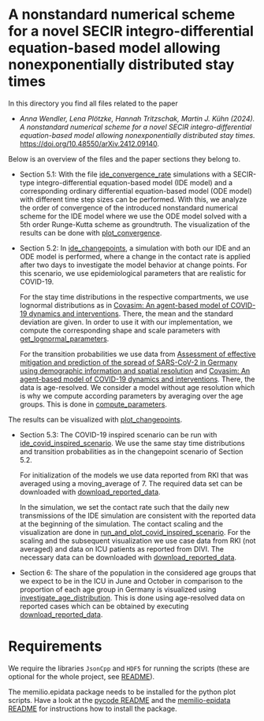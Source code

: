 # A nonstandard numerical scheme for a novel SECIR integro-differential equation-based model allowing nonexponentially distributed stay times #

In this directory you find all files related to the paper
- _Anna Wendler, Lena Plötzke, Hannah Tritzschak, Martin J. Kühn (2024). A nonstandard numerical scheme for a novel SECIR integro-differential equation-based model allowing nonexponentially distributed stay times._ 
https://doi.org/10.48550/arXiv.2412.09140.

Below is an overview of the files and the paper sections they belong to. 

- Section 5.1: With the file [ide_convergence_rate](ide_convergence_rate.cpp) simulations with a SECIR-type integro-differential equation-based model (IDE model) and a corresponding ordinary differential equation-based model (ODE model) with different time step sizes can be performed. With this, we analyze the order of convergence of the introduced nonstandard numerical scheme for the IDE model where we use the ODE model solved with a 5th order Runge-Kutta scheme as groundtruth. The visualization of the results can be done with [plot_convergence](plot_convergence.py).

- Section 5.2: In [ide_changepoints](ide_changepoints.cpp), a simulation with both our IDE and an ODE model is performed, where a change in the contact rate is applied after two days to investigate the model behavior at change points. For this scenario, we use epidemiological parameters that are realistic for COVID-19. 

    For the stay time distributions in the respective compartments, we use lognormal distributions as in [Covasim: An agent-based model of COVID-19 dynamics and interventions](https://doi.org/10.1371/journal.pcbi.1009149). There, the mean and the standard deviation are given. In order to use it with our implementation, we compute the corresponding shape and scale parameters with [get_lognormal_parameters](get_lognormal_parameters.py).

    For the transition probabilities we use data from [Assessment of effective mitigation and prediction of the spread of SARS-CoV-2 in Germany using demographic information and spatial resolution](https://doi.org/10.1016/j.mbs.2021.108648) and [Covasim: An agent-based model of COVID-19 dynamics and interventions](https://doi.org/10.1371/journal.pcbi.1009149). There, the data is age-resolved. We consider a model without age resolution which is why we compute according parameters by averaging over the age groups. This is done in [compute_parameters](compute_parameters.cpp).


The results can be visualized with [plot_changepoints](plot_changepoints.py).

- Section 5.3: The COVID-19 inspired scenario can be run with [ide_covid_inspired_scenario](ide_covid_inspired_scenario.cpp). We use the same stay time distributions and transition probabilities as in the changepoint scenario of Section 5.2. 

    For initialization of the models we use data reported from RKI that was averaged using a moving_average of 7. The required data set can be downloaded with [download_reported_data](download_reported_data.py). 
    
    In the simulation, we set the contact rate such that the daily new transmissions of the IDE simulation are consistent with the reported data at the beginning of the simulation. The contact scaling and the visualization are done in [run_and_plot_covid_inspired_scenario](run_and_plot_covid_inspired_scenario.py). For the scaling and the subsequent visualization we use case data from RKI (not averaged) and data on ICU patients as reported from DIVI. The necessary data can be downloaded with [download_reported_data](download_reported_data.py).

- Section 6: The share of the population in the considered age groups that we expect to be in the ICU in June and October in comparison to the proportion of each age group in Germany is visualized using [investigate_age_distribution](investigate_age_distribution.py). This is done using age-resolved data on reported cases which can be obtained by executing [download_reported_data](download_reported_data.py).


# Requirements
We require the libraries `JsonCpp` and `HDF5` for running the scripts (these are optional for the whole project, see [README](../../README.md)).

The memilio.epidata package needs to be installed for the python plot scripts. Have a look at the [pycode README](../../../pycode/README.rst) and the [memilio-epidata README](../../../pycode/memilio-epidata/README.rst) for instructions how to install the package.
